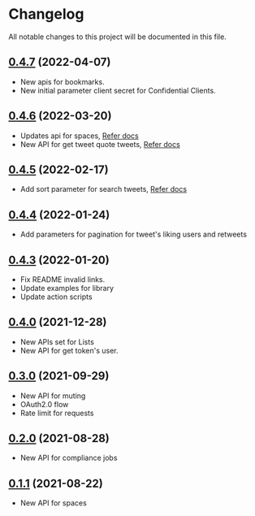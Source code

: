 # Changelog

All notable changes to this project will be documented in this file.

## [0.4.7](https://github.com/sns-sdks/go-twitter/v0.4.7) (2022-04-07)

- New apis for bookmarks.
- New initial parameter client secret for Confidential Clients.

## [0.4.6](https://github.com/sns-sdks/go-twitter/v0.4.6) (2022-03-20)

- Updates api for spaces, [Refer docs](https://twittercommunity.com/t/bringing-tweets-shared-in-a-space-and-rsvp-count-to-the-spaces-endpoints/166746)
- New API for get tweet quote tweets, [Refer docs](https://twittercommunity.com/t/introducing-the-quote-tweets-lookup-endpoint-to-the-twitter-api-v2/168370)

## [0.4.5](https://github.com/sns-sdks/go-twitter/v0.4.5) (2022-02-17)

- Add sort parameter for search tweets, [Refer docs](https://twittercommunity.com/t/introducing-the-sort-order-parameter-for-search-endpoints-in-the-twitter-api-v2/166377)

## [0.4.4](https://github.com/sns-sdks/go-twitter/v0.4.4) (2022-01-24)

- Add parameters for pagination for tweet's liking users and retweets

## [0.4.3](https://github.com/sns-sdks/go-twitter/v0.4.3) (2022-01-20)

- Fix README invalid links.
- Update examples for library
- Update action scripts

## [0.4.0](https://github.com/sns-sdks/go-twitter/v0.4.0) (2021-12-28)

- New APIs set for Lists
- New API for get token's user.

## [0.3.0](https://github.com/sns-sdks/go-twitter/v0.3.0) (2021-09-29)

- New API for muting
- OAuth2.0 flow
- Rate limit for requests

## [0.2.0](https://github.com/sns-sdks/go-twitter/v0.2.0) (2021-08-28)

- New API for compliance jobs

## [0.1.1](https://github.com/sns-sdks/go-twitter/v0.1.1) (2021-08-22)

- New API for spaces
